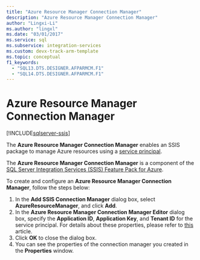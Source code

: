 ```yaml
---
title: "Azure Resource Manager Connection Manager"
description: "Azure Resource Manager Connection Manager"
author: "Lingxi-Li"
ms.author: "lingxl"
ms.date: "03/01/2017"
ms.service: sql
ms.subservice: integration-services
ms.custom: devx-track-arm-template
ms.topic: conceptual
f1_keywords:
  - "SQL13.DTS.DESIGNER.AFPARMCM.F1"
  - "SQL14.DTS.DESIGNER.AFPARMCM.F1"
---
```

# Azure Resource Manager Connection Manager

[!INCLUDE[sqlserver-ssis](../../includes/applies-to-version/sqlserver-ssis.md)]


The **Azure Resource Manager Connection Manager** enables an SSIS package to manage Azure resources using a [service principal](/azure/azure-resource-manager/resource-group-create-service-principal-portal).

The **Azure Resource Manager Connection Manager** is a component of the [SQL Server Integration Services (SSIS) Feature Pack for Azure](../../integration-services/azure-feature-pack-for-integration-services-ssis.md).

To create and configure an **Azure Resource Manager Connection Manager**, follow the steps below:

1. In the **Add SSIS Connection Manager** dialog box, select **AzureResourceManager**, and click **Add**.
2. In the **Azure Resource Manager Connection Manager Editor** dialog box, specify the **Application ID**, **Application Key**, and **Tenant ID** for the service principal. For details about these properties, please refer to [this](/azure/azure-resource-manager/resource-group-create-service-principal-portal) article.
3. Click **OK** to close the dialog box.
4. You can see the properties of the connection manager you created in the **Properties** window.
